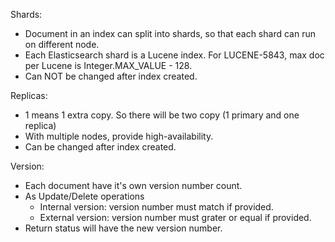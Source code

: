 Shards:
* Document in an index can split into shards, so that each shard can run on different node.
* Each Elasticsearch shard is a Lucene index. For LUCENE-5843, max doc per Lucene is Integer.MAX_VALUE - 128.
* Can NOT be changed after index created.

Replicas:
* 1 means 1 extra copy. So there will be two copy (1 primary and one replica)
* With multiple nodes, provide high-availability.
* Can be changed after index created.

Version:
* Each document have it's own version number count.
* As Update/Delete operations
  * Internal version: version number must match if provided.
  * External version: version number must grater or equal if provided.
* Return status will have the new version number.